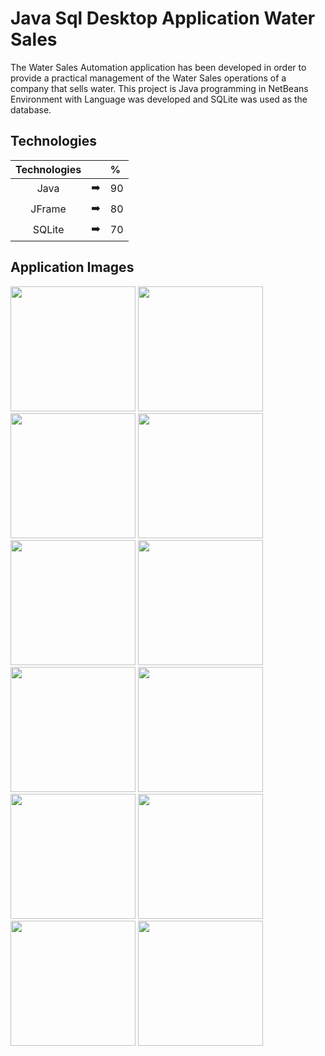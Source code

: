 # Java Sql Desktop Application Water Sales

The Water Sales Automation application has been developed in order to provide a practical management of the Water Sales operations of a company that sells water.
This project is Java programming in NetBeans Environment with Language was developed and SQLite was used as the database.

## Technologies
| Technologies      |  |%|
|:---------:|:-----:|:----|
| Java  | ➡️ | 90 |
| JFrame     | ➡️ | 80 |
| SQLite      | ➡️ | 70 |


## Application Images

<p>
<a href="https://github.com/aydnuzn/Java-Sqlite-Desktop-Application-Water-Sales/blob/main/screenshot/1.png" target="_blank">
<img src="https://github.com/aydnuzn/Java-Sqlite-Desktop-Application-Water-Sales/blob/main/screenshot/1.png" width="200" style="max-width:100%;"></a>
 
<a href="https://github.com/aydnuzn/Java-Sqlite-Desktop-Application-Water-Sales/blob/main/screenshot/2.png" target="_blank">
<img src="https://github.com/aydnuzn/Java-Sqlite-Desktop-Application-Water-Sales/blob/main/screenshot/2.png" width="200" style="max-width:100%;"></a>
  
 <a href="https://github.com/aydnuzn/Java-Sqlite-Desktop-Application-Water-Sales/blob/main/screenshot/3.png" target="_blank">
<img src="https://github.com/aydnuzn/Java-Sqlite-Desktop-Application-Water-Sales/blob/main/screenshot/3.png" width="200" style="max-width:100%;"></a>
  
<a href="https://github.com/aydnuzn/Java-Sqlite-Desktop-Application-Water-Sales/blob/main/screenshot/4.png" target="_blank">
<img src="https://github.com/aydnuzn/Java-Sqlite-Desktop-Application-Water-Sales/blob/main/screenshot/4.png" width="200" style="max-width:100%;"></a>
  
<a href="https://github.com/aydnuzn/Java-Sqlite-Desktop-Application-Water-Sales/blob/main/screenshot/5.png" target="_blank">
<img src="https://github.com/aydnuzn/Java-Sqlite-Desktop-Application-Water-Sales/blob/main/screenshot/5.png" width="200" style="max-width:100%;"></a>
  
<a href="https://github.com/aydnuzn/Java-Sqlite-Desktop-Application-Water-Sales/blob/main/screenshot/6.png" target="_blank">
<img src="https://github.com/aydnuzn/Java-Sqlite-Desktop-Application-Water-Sales/blob/main/screenshot/6.png" width="200" style="max-width:100%;"></a>
  
<a href="https://github.com/aydnuzn/Java-Sqlite-Desktop-Application-Water-Sales/blob/main/screenshot/7.png" target="_blank">
<img src="https://github.com/aydnuzn/Java-Sqlite-Desktop-Application-Water-Sales/blob/main/screenshot/7.png" width="200" style="max-width:100%;"></a>
  
<a href="https://github.com/aydnuzn/Java-Sqlite-Desktop-Application-Water-Sales/blob/main/screenshot/8.png" target="_blank">
<img src="https://github.com/aydnuzn/Java-Sqlite-Desktop-Application-Water-Sales/blob/main/screenshot/8.png" width="200" style="max-width:100%;"></a>
  
<a href="https://github.com/aydnuzn/Java-Sqlite-Desktop-Application-Water-Sales/blob/main/screenshot/9.png" target="_blank">
<img src="https://github.com/aydnuzn/Java-Sqlite-Desktop-Application-Water-Sales/blob/main/screenshot/9.png" width="200" style="max-width:100%;"></a>
  
<a href="https://github.com/aydnuzn/Java-Sqlite-Desktop-Application-Water-Sales/blob/main/screenshot/10.png" target="_blank">
<img src="https://github.com/aydnuzn/Java-Sqlite-Desktop-Application-Water-Sales/blob/main/screenshot/10.png" width="200" style="max-width:100%;"></a>
  
<a href="https://github.com/aydnuzn/Java-Sqlite-Desktop-Application-Water-Sales/blob/main/screenshot/11.png" target="_blank">
<img src="https://github.com/aydnuzn/Java-Sqlite-Desktop-Application-Water-Sales/blob/main/screenshot/11.png" width="200" style="max-width:100%;"></a>
  
<a href="https://github.com/aydnuzn/Java-Sqlite-Desktop-Application-Water-Sales/blob/main/screenshot/12.png" target="_blank">
<img src="https://github.com/aydnuzn/Java-Sqlite-Desktop-Application-Water-Sales/blob/main/screenshot/12.png" width="200" style="max-width:100%;"></a>

</p>

